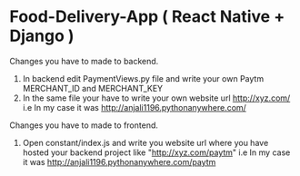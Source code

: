 # Food-Delivery-App ( React Native + Django )

Changes you have to made to backend.
1. In backend edit PaymentViews.py file and write your own Paytm MERCHANT_ID and MERCHANT_KEY 
2. In the same file your have to write your own website url http://xyz.com/ i.e In my case it was http://anjali1196.pythonanywhere.com/

Changes you  have to made to frontend.
1. Open constant/index.js and write you website url where you have hosted your backend project like "http://xyz.com/paytm"  i.e In my case it was http://anjali1196.pythonanywhere.com/paytm
